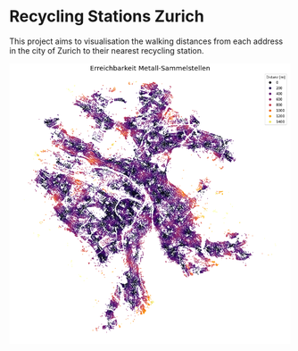 # Recycling Stations Zurich

This project aims to visualisation the walking distances from each address in the city of Zurich to their nearest recycling station.

![alt text](https://github.com/nanokebab/recycling_stations_zurich/blob/main/src/recycling_stations_zurich.png?raw=true)
